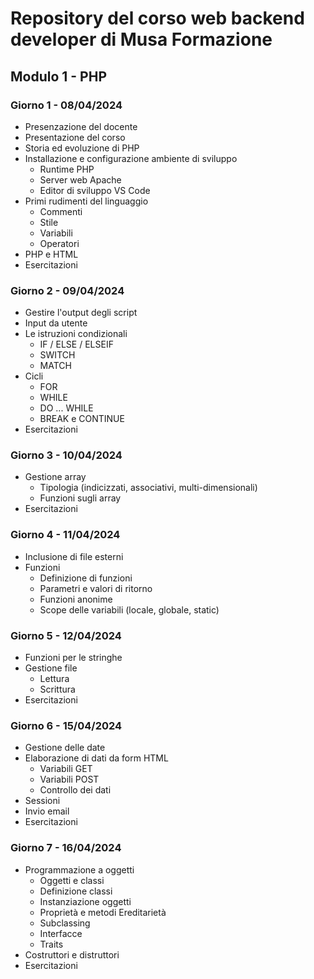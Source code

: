 # Repository del corso web backend developer di Musa Formazione

## Modulo 1 - PHP

### Giorno 1 - 08/04/2024

- Presenzazione del docente
- Presentazione del corso
- Storia ed evoluzione di PHP
- Installazione e configurazione ambiente di sviluppo
  - Runtime PHP
  - Server web Apache
  - Editor di sviluppo VS Code
- Primi rudimenti del linguaggio
  - Commenti
  - Stile
  - Variabili
  - Operatori
- PHP e HTML
- Esercitazioni

### Giorno 2 - 09/04/2024

- Gestire l'output degli script
- Input da utente
- Le istruzioni condizionali
    - IF / ELSE / ELSEIF
    - SWITCH
    - MATCH
- Cicli
    - FOR
    - WHILE
    - DO ... WHILE
    - BREAK e CONTINUE
- Esercitazioni

### Giorno 3 - 10/04/2024

- Gestione array
     - Tipologia (indicizzati, associativi, multi-dimensionali)
     - Funzioni sugli array
- Esercitazioni

### Giorno 4 - 11/04/2024

- Inclusione di file esterni
- Funzioni
  - Definizione di funzioni
  - Parametri e valori di ritorno
  - Funzioni anonime
  - Scope delle variabili (locale, globale, static)

### Giorno 5 - 12/04/2024

- Funzioni per le stringhe
- Gestione file
    - Lettura
    - Scrittura
- Esercitazioni

### Giorno 6 - 15/04/2024

- Gestione delle date
- Elaborazione di dati da form HTML
    - Variabili GET
    - Variabili POST
    - Controllo dei dati
- Sessioni
- Invio email
- Esercitazioni

### Giorno 7 - 16/04/2024

- Programmazione a oggetti
    - Oggetti e classi
    - Definizione classi
    - Instanziazione oggetti
    - Proprietà e metodi
      Ereditarietà
    - Subclassing
    - Interfacce
    - Traits
- Costruttori e distruttori
- Esercitazioni